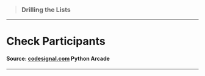 > ### Drilling the Lists 
 --- 
 # Check Participants
 #### Source: [codesignal.com](https://codesignal.com/) Python Arcade 
 --- 
